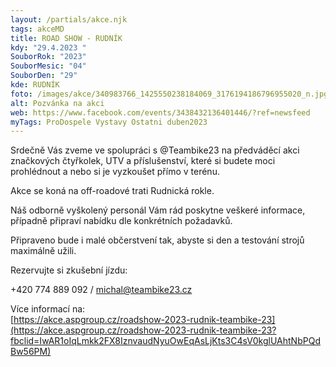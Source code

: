 ```yaml
---
layout: /partials/akce.njk
tags: akceMD
title: ROAD SHOW - RUDNÍK
kdy: "29.4.2023 "
SouborRok: "2023"
SouborMesic: "04"
SouborDen: "29"
kde: RUDNÍK
foto: /images/akce/340983766_1425550238184069_3176194186796955020_n.jpg
alt: Pozvánka na akci
web: https://www.facebook.com/events/3438432136401446/?ref=newsfeed
myTags: ProDospele Vystavy Ostatni duben2023
---
```

<!--StartFragment-->

Srdečně Vás zveme ve spolupráci s @Teambike23 na předváděcí akci značkových čtyřkolek, UTV a příslušenství, které si budete moci prohlédnout a nebo si je vyzkoušet přímo v terénu.

Akce se koná na off-roadové trati Rudnická rokle.

Náš odborně vyškolený personál Vám rád poskytne veškeré informace, případně připraví nabídku dle konkrétních požadavků.

Připraveno bude i malé občerstvení tak, abyste si den a testování strojů maximálně užili.

Rezervujte si zkušební jízdu:

+420 774 889 092 / michal@teambike23.cz

Více informací na:\
[https://akce.aspgroup.cz/roadshow-2023-rudnik-teambike-23](https://akce.aspgroup.cz/roadshow-2023-rudnik-teambike-23?fbclid=IwAR1oIqLmkk2FX8IznvaudNyuOwEqAsLjKts3C4sV0kglUAhtNbPQdBw56PM)

<!--EndFragment-->